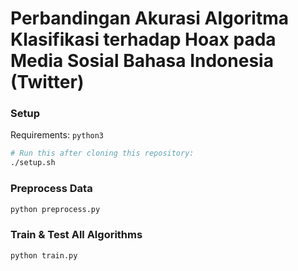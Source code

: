 # Perbandingan Akurasi Algoritma Klasifikasi terhadap Hoax pada Media Sosial Bahasa Indonesia (Twitter)

### Setup

Requirements: `python3`

```bash
# Run this after cloning this repository:
./setup.sh
```

### Preprocess Data

```bash
python preprocess.py
```

### Train & Test All Algorithms

```bash
python train.py
```
